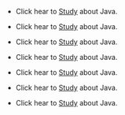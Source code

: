 
- Click hear to [Study](https://github.com/hackersinsrilankaofc/NOTE-LAB/blob/main/Computer%20Parts/BadUSB.md) about Java.

- Click hear to [Study](https://github.com/hackersinsrilankaofc/NOTE-LAB/blob/main/Computer%20Parts/ComidoxZigbee.md) about Java.

- Click hear to [Study](https://github.com/hackersinsrilankaofc/NOTE-LAB/blob/main/School%20nots/Java.md) about Java.

- Click hear to [Study](https://github.com/hackersinsrilankaofc/NOTE-LAB/blob/main/School%20nots/Java.md) about Java.

- Click hear to [Study](https://github.com/hackersinsrilankaofc/NOTE-LAB/blob/main/School%20nots/Java.md) about Java.

- Click hear to [Study](https://github.com/hackersinsrilankaofc/NOTE-LAB/blob/main/School%20nots/Java.md) about Java.

- Click hear to [Study](https://github.com/hackersinsrilankaofc/NOTE-LAB/blob/main/School%20nots/Java.md) about Java.
